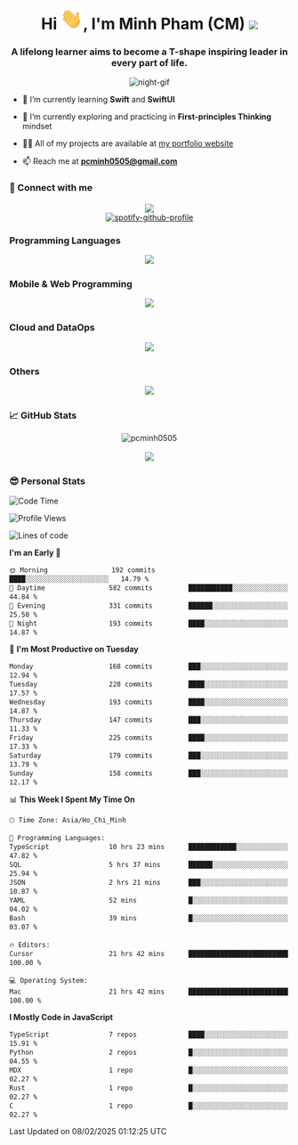 <h1 align="center">Hi <img src="https://raw.githubusercontent.com/ABSphreak/ABSphreak/master/gifs/Hi.gif" width="40px" />, I'm Minh Pham (CM) <img src="https://media.giphy.com/media/1ynCEtlgMPAeNAqdnu/giphy.gif" width="20px" /> </h1>
<h3 align="center">A lifelong learner aims to become a T-shape inspiring leader in every part of life.</h3>

<p align="center">
  <img src="https://media.giphy.com/media/xUA7bdpLxQhsSQdyog/giphy.gif" alt="night-gif" height="200em"/>
</p>

- 🌱 I’m currently learning **Swift** and **SwiftUI**

- 🔭 I’m currently exploring and practicing in **First-principles Thinking** mindset

- 👨‍💻 All of my projects are available at [my portfolio website](https://pcminh0505.vercel.app/)

- 📫 Reach me at **pcminh0505@gmail.com**


<h3 align="left">🧬 Connect with me</h3>
<p align="center">
<a href="https://linkedin.com/in/pcminh0505" target="blank"><img align="center" src="https://img.shields.io/badge/linkedin-%230077B5.svg?style=for-the-badge&logo=linkedin&logoColor=white" /></a>
<br/>
<a href="https://spotify-github-profile.kittinanx.com/api/view?uid=217d5ndg2rakxarcnspwomj7q&redirect=true">
  <img height="350em" src="https://spotify-github-profile.kittinanx.com/api/view?uid=217d5ndg2rakxarcnspwomj7q&cover_image=true&theme=default&bar_color_cover=true" alt="spotify-github-profile" />
</a>
</p>

<h3 align="left">Programming Languages</h3>
<p align="center">
  <a href="https://skillicons.dev">
    <img src="https://skillicons.dev/icons?i=py,ts,go,rust,java,swift,dart,solidity,cpp" />
  </a>
</p>

<h3 align="left">Mobile & Web Programming</h3>
<p align="center">
  <a href="https://skillicons.dev">
    <img src="https://skillicons.dev/icons?i=react,nextjs,flutter,graphql,fastapi,nodejs,spring,postgres,mongodb" />
  </a>
</p>

<h3 align="left">Cloud and DataOps</h3>
<p align="center">
  <a href="https://skillicons.dev">
     <img src="https://skillicons.dev/icons?i=aws,firebase,gcp,supabase,vercel,docker,kafka,redis,cassandra" />
  </a>
</p>

<h3 align="left">Others</h3>
<p align="center">
  <a href="https://skillicons.dev">
    <img src="https://skillicons.dev/icons?i=apple,anaconda,vscode,figma,postman,notion,obsidian" />
  </a>
</p>

<h3 align="left">📈 GitHub Stats</h3>

<p align="center">
<img height="180em" src="https://github-readme-stats.vercel.app/api?username=pcminh0505&count_private=true&show_icons=true&include_all_commits=true&theme=ayu-mirage&show_icons=true&locale=en" alt="pcminh0505" />
<br/><br/>
<img src="https://github-profile-trophy.vercel.app/?username=pcminh0505&theme=onedark&rank=SECRET,SSS,SS,S,AAA,AA,A&column=3" />
</p>

<h3 align="left">😎 Personal Stats</h3>

<!--START_SECTION:waka-->
![Code Time](http://img.shields.io/badge/Code%20Time-1%2C516%20hrs%2019%20mins-blue)

![Profile Views](http://img.shields.io/badge/Profile%20Views-1-blue)

![Lines of code](https://img.shields.io/badge/From%20Hello%20World%20I%27ve%20Written-11.2%20million%20lines%20of%20code-blue)

**I'm an Early 🐤** 

```text
🌞 Morning                192 commits         ████░░░░░░░░░░░░░░░░░░░░░   14.79 % 
🌆 Daytime                582 commits         ███████████░░░░░░░░░░░░░░   44.84 % 
🌃 Evening                331 commits         ██████░░░░░░░░░░░░░░░░░░░   25.50 % 
🌙 Night                  193 commits         ████░░░░░░░░░░░░░░░░░░░░░   14.87 % 
```
📅 **I'm Most Productive on Tuesday** 

```text
Monday                   168 commits         ███░░░░░░░░░░░░░░░░░░░░░░   12.94 % 
Tuesday                  228 commits         ████░░░░░░░░░░░░░░░░░░░░░   17.57 % 
Wednesday                193 commits         ████░░░░░░░░░░░░░░░░░░░░░   14.87 % 
Thursday                 147 commits         ███░░░░░░░░░░░░░░░░░░░░░░   11.33 % 
Friday                   225 commits         ████░░░░░░░░░░░░░░░░░░░░░   17.33 % 
Saturday                 179 commits         ███░░░░░░░░░░░░░░░░░░░░░░   13.79 % 
Sunday                   158 commits         ███░░░░░░░░░░░░░░░░░░░░░░   12.17 % 
```


📊 **This Week I Spent My Time On** 

```text
🕑︎ Time Zone: Asia/Ho_Chi_Minh

💬 Programming Languages: 
TypeScript               10 hrs 23 mins      ████████████░░░░░░░░░░░░░   47.82 % 
SQL                      5 hrs 37 mins       ██████░░░░░░░░░░░░░░░░░░░   25.94 % 
JSON                     2 hrs 21 mins       ███░░░░░░░░░░░░░░░░░░░░░░   10.87 % 
YAML                     52 mins             █░░░░░░░░░░░░░░░░░░░░░░░░   04.02 % 
Bash                     39 mins             █░░░░░░░░░░░░░░░░░░░░░░░░   03.07 % 

🔥 Editors: 
Cursor                   21 hrs 42 mins      █████████████████████████   100.00 % 

💻 Operating System: 
Mac                      21 hrs 42 mins      █████████████████████████   100.00 % 
```

**I Mostly Code in JavaScript** 

```text
TypeScript               7 repos             ████░░░░░░░░░░░░░░░░░░░░░   15.91 % 
Python                   2 repos             █░░░░░░░░░░░░░░░░░░░░░░░░   04.55 % 
MDX                      1 repo              █░░░░░░░░░░░░░░░░░░░░░░░░   02.27 % 
Rust                     1 repo              █░░░░░░░░░░░░░░░░░░░░░░░░   02.27 % 
C                        1 repo              █░░░░░░░░░░░░░░░░░░░░░░░░   02.27 % 
```




 Last Updated on 08/02/2025 01:12:25 UTC
<!--END_SECTION:waka-->

